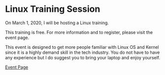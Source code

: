
# Linux Training Session

On March 1, 2020, I will be hosting a Linux training. 

This training is free. For more information and to register, please visit 
the event page.

This event is designed to get more people familiar with Linux OS and Kernel since 
it is a highly demand skill in the tech industry. You do not have to have any 
experience but I do suggest you to bring your laptop and enjoy yourself. 

[Event Page](https://www.eventbrite.com/e/learning-linux-tickets-97211962597) 
